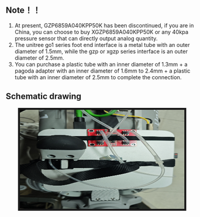 ## Note！！
1. At present, GZP6859A040KPP50K has been discontinued,
   if you are in China, you can choose to buy XGZP6859A040KPP50K
   or any 40kpa pressure sensor that can directly output analog quantity.
2. The unitree go1 series foot end interface is a metal tube with an outer diameter of 1.5mm,
   while the gzp or xgzp series interface is an outer diameter of 2.5mm.
3. You can purchase a plastic tube with an inner diameter of 1.3mm + a pagoda adapter
   with an inner diameter of 1.6mm to 2.4mm + a plastic tube with an inner diameter of 2.5mm
   to complete the connection.
## Schematic drawing
<p align = "center">
<img src="Schematic drawing.jpg" width = "430" height = "260" border="5" />
</p>

